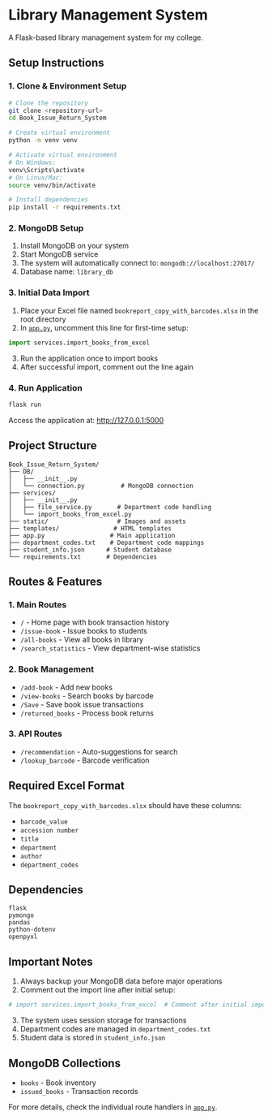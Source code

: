 # Library Management System
A Flask-based library management system for my college.

## Setup Instructions

### 1. Clone & Environment Setup
```bash
# Clone the repository
git clone <repository-url>
cd Book_Issue_Return_System

# Create virtual environment
python -m venv venv

# Activate virtual environment
# On Windows:
venv\Scripts\activate
# On Linux/Mac:
source venv/bin/activate

# Install dependencies
pip install -r requirements.txt
```

### 2. MongoDB Setup
1. Install MongoDB on your system
2. Start MongoDB service
3. The system will automatically connect to: `mongodb://localhost:27017/`
4. Database name: `library_db`

### 3. Initial Data Import
1. Place your Excel file named `bookreport_copy_with_barcodes.xlsx` in the root directory
2. In [`app.py`](app.py), uncomment this line for first-time setup:
```python
import services.import_books_from_excel
```
3. Run the application once to import books
4. After successful import, comment out the line again

### 4. Run Application
```bash
flask run
```
Access the application at: http://127.0.0.1:5000

## Project Structure

```
Book_Issue_Return_System/
├── DB/
│   ├── __init__.py
│   └── connection.py          # MongoDB connection
├── services/
│   ├── __init__.py
│   ├── file_service.py       # Department code handling
│   └── import_books_from_excel.py
├── static/                   # Images and assets
├── templates/               # HTML templates
├── app.py                  # Main application
├── department_codes.txt    # Department code mappings
├── student_info.json      # Student database
└── requirements.txt       # Dependencies
```

## Routes & Features

### 1. Main Routes
- `/` - Home page with book transaction history
- `/issue-book` - Issue books to students
- `/all-books` - View all books in library
- `/search_statistics` - View department-wise statistics

### 2. Book Management
- `/add-book` - Add new books
- `/view-books` - Search books by barcode
- `/Save` - Save book issue transactions
- `/returned_books` - Process book returns

### 3. API Routes
- `/recommendation` - Auto-suggestions for search
- `/lookup_barcode` - Barcode verification

## Required Excel Format
The `bookreport_copy_with_barcodes.xlsx` should have these columns:
- `barcode_value`
- `accession number`
- `title`
- `department`
- `author`
- `department_codes`

## Dependencies
```
flask
pymongo
pandas
python-dotenv
openpyxl
```

## Important Notes
1. Always backup your MongoDB data before major operations
2. Comment out the import line after initial setup:
```python
# import services.import_books_from_excel  # Comment after initial import
```
3. The system uses session storage for transactions
4. Department codes are managed in `department_codes.txt`
5. Student data is stored in `student_info.json`

## MongoDB Collections
- `books` - Book inventory
- `issued_books` - Transaction records

For more details, check the individual route handlers in [`app.py`](app.py).